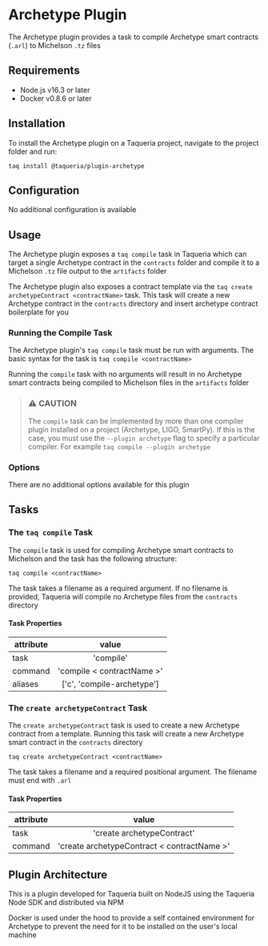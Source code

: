 # Archetype Plugin

The Archetype plugin provides a task to compile Archetype smart contracts (`.arl`) to Michelson `.tz` files

## Requirements

- Node.js v16.3 or later
- Docker v0.8.6 or later

## Installation

To install the Archetype plugin on a Taqueria project, navigate to the project folder and run:
```shell
taq install @taqueria/plugin-archetype
```

## Configuration

No additional configuration is available

## Usage

The Archetype plugin exposes a `taq compile` task in Taqueria which can target a single Archetype contract in the `contracts` folder and compile it to a Michelson `.tz` file output to the `artifacts` folder

The Archetype plugin also exposes a contract template via the `taq create archetypeContract <contractName>` task. This task will create a new Archetype contract in the `contracts` directory and insert archetype contract boilerplate for you

### Running the Compile Task

The Archetype plugin's `taq compile` task must be run with arguments. The basic syntax for the task is `taq compile <contractName>`

Running the `compile` task with no arguments will result in no Archetype smart contracts being compiled to Michelson files in the `artifacts` folder

> ### :warning: CAUTION
> The `compile` task can be implemented by more than one compiler plugin installed on a project (Archetype, LIGO, SmartPy). If this is the case, you must use the `--plugin archetype` flag to specify a particular compiler. For example `taq compile --plugin archetype`

### Options

There are no additional options available for this plugin

## Tasks

### The `taq compile` Task

The `compile` task is used for compiling Archetype smart contracts to Michelson and the task has the following structure:

```shell
taq compile <contractName>
```

The task takes a filename as a required argument. If no filename is provided, Taqueria will compile no Archetype files from the `contracts` directory

#### Task Properties

|  attribute |  value                        | 
|------------|:-----------------------------:|
|  task      | 'compile'                     | 
|  command   | 'compile < contractName >'    | 
|  aliases   | ['c', 'compile-archetype']    |  

### The `create archetypeContract` Task

The `create archetypeContract` task is used to create a new Archetype contract from a template. Running this task will create a new Archetype smart contract in the `contracts` directory
    
```shell
taq create archetypeContract <contractName>
```

The task takes a filename and a required positional argument. The filename must end with `.arl`

#### Task Properties

|  attribute |  value                                         | 
|------------|:----------------------------------------------:|
|  task      | 'create archetypeContract'                     | 
|  command   | 'create archetypeContract < contractName >'    | 

## Plugin Architecture

This is a plugin developed for Taqueria built on NodeJS using the Taqueria Node SDK and distributed via NPM

Docker is used under the hood to provide a self contained environment for Archetype to prevent the need for it to be installed on the user's local machine